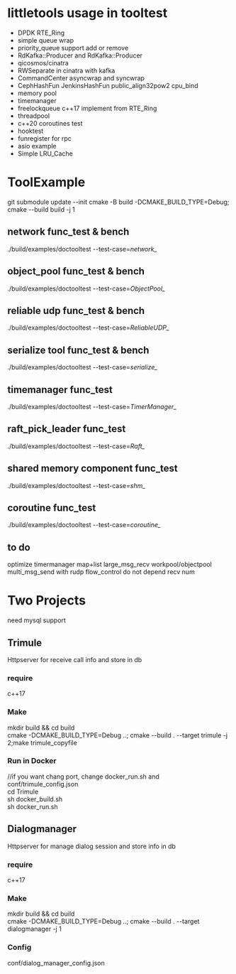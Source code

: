 littletools usage in tooltest
====
* DPDK RTE_Ring
* simple queue wrap
* priority_queue support add or remove
* RdKafka::Producer and RdKafka::Producer
* qicosmos/cinatra
* RWSeparate in cinatra with kafka
* CommandCenter asyncwrap and syncwrap
* CephHashFun JenkinsHashFun public_align32pow2 cpu_bind
* memory pool
* timemanager
* freelockqueue c++17 implement from RTE_Ring
* threadpool
* c++20 coroutines test
* hooktest
* funregister for rpc
* asio example
* Simple LRU_Cache

# ToolExample
git submodule update --init
cmake -B build -DCMAKE_BUILD_TYPE=Debug;  
cmake --build build -j 1 

## network func_test & bench
./build/examples/doctooltest --test-case=*network_*

## object_pool func_test & bench
./build/examples/doctooltest --test-case=*ObjectPool_*

## reliable udp func_test & bench
./build/examples/doctooltest --test-case=*ReliableUDP_*

## serialize tool func_test & bench
./build/examples/doctooltest --test-case=*serialize_*

## timemanager func_test
./build/examples/doctooltest --test-case=*TimerManager_*

## raft_pick_leader func_test
./build/examples/doctooltest --test-case=*Raft_*

## shared memory component func_test
./build/examples/doctooltest --test-case=*shm_*

## coroutine func_test
./build/examples/doctooltest --test-case=*coroutine_*

## to do
optimize timermanager map+list
large_msg_recv workpool/objectpool
multi_msg_send with rudp
flow_control do not depend recv num



# Two Projects
need mysql support

## Trimule
Httpserver for receive call info and store in db
### require 
c++17
### Make
mkdir build && cd build  
cmake -DCMAKE_BUILD_TYPE=Debug ..; cmake --build . --target trimule -j 2;make trimule_copyfile
### Run in Docker
//if you want chang port, change docker_run.sh and conf/trimule_config.json  
cd Trimule  
sh docker_build.sh  
sh docker_run.sh  

## Dialogmanager
Httpserver for manage dialog session and store info in db
### require 
c++17
### Make
mkdir build && cd build  
cmake -DCMAKE_BUILD_TYPE=Debug ..; cmake --build . --target dialogmanager -j 1
### Config
conf/dialog_manager_config.json 